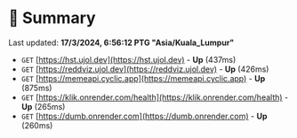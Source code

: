 # 📖 Summary
Last updated: **17/3/2024, 6:56:12 PTG "Asia/Kuala_Lumpur"**

- `GET` [https://hst.ujol.dev](https://hst.ujol.dev) - **Up** (437ms)
- `GET` [https://reddviz.ujol.dev](https://reddviz.ujol.dev) - **Up** (426ms)
- `GET` [https://memeapi.cyclic.app](https://memeapi.cyclic.app) - **Up** (875ms)
- `GET` [https://klik.onrender.com/health](https://klik.onrender.com/health) - **Up** (265ms)
- `GET` [https://dumb.onrender.com](https://dumb.onrender.com) - **Up** (260ms)

